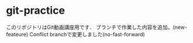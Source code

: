 # git-practice
このリポジトリはGit動画講座用です．
ブランチで作業した内容を追加。(new-feateure)
Conflict branchで変更しました(no-fast-forward)
